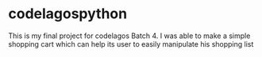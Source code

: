 # codelagospython
This is my final project for codelagos Batch 4. I was able to make a simple shopping cart which can help its user to easily manipulate his shopping list
